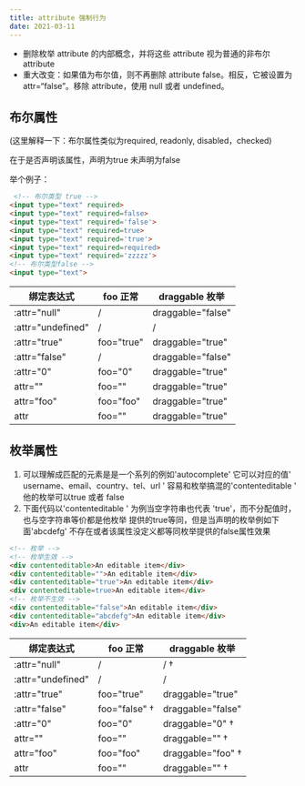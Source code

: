 ```yaml
---
title: attribute 强制行为
date: 2021-03-11
---
```


* 删除枚举 attribute 的内部概念，并将这些 attribute 视为普通的非布尔 attribute
* 重大改变：如果值为布尔值，则不再删除 attribute false。相反，它被设置为 attr=“false”。移除 attribute，使用 null 或者 undefined。

## 布尔属性
(这里解释一下：布尔属性类似为required, readonly, disabled，checked)

在于是否声明该属性，声明为true 未声明为false

举个例子：

```html
 <!-- 布尔类型 true -->
<input type="text" required>
<input type="text" required=false>
<input type="text" required='false'>
<input type="text" required=true>
<input type="text" required='true'>
<input type="text" required=required>
<input type="text" required='zzzzz'>
<!-- 布尔类型false -->
<input type="text">
```
绑定表达式	| foo 正常 |	draggable 枚举
-------- | ----- | -----
:attr="null" |	/	| draggable="false"
:attr="undefined" |	/ |	/
:attr="true" |	foo="true" |	draggable="true"
:attr="false" |	/	| draggable="false"
:attr="0" |	foo="0" |	draggable="true"
attr=""	| foo=""	| draggable="true"
attr="foo" |	foo="foo" |	draggable="true"
attr |	foo=""	 | draggable="true"


## 枚举属性
1. 可以理解成匹配的元素是是一个系列的例如'autocomplete' 它可以对应的值' username、email、country、tel、url '
容易和枚举搞混的'contenteditable ' 他的枚举可以true 或者 false
2. 下面代码以'contenteditable ' 为例当空字符串也代表 'true'，而不分配值时，也与空字符串等价都是他枚举
提供的true等同，但是当声明的枚举例如下面'abcdefg' 不存在或者该属性没定义都等同枚举提供的false属性效果
```html
<!-- 枚举 -->
<!-- 枚举生效 -->
<div contenteditable>An editable item</div>
<div contenteditable="">An editable item</div>
<div contenteditable="true">An editable item</div>
<div contenteditable=true>An editable item</div>
<!-- 枚举不生效 -->
<div contenteditable="false">An editable item</div>
<div contenteditable="abcdefg">An editable item</div>
<div>An editable item</div>
```

绑定表达式	| foo 正常 |	draggable 枚举
-------- | ----- | -----
:attr="null"	| /	| / †
:attr="undefined"	| /	| /
:attr="true"	| foo="true" | 	draggable="true"
:attr="false" |	foo="false" † |	draggable="false"
:attr="0" |	foo="0" |	draggable="0" †
attr="" |	foo=""	| draggable="" †
attr="foo" |	foo="foo" |	draggable="foo" †
attr	| foo="" |	draggable="" †

